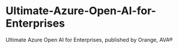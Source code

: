 # Ultimate-Azure-Open-AI-for-Enterprises
Ultimate Azure Open AI for Enterprises, published by Orange, AVA®
